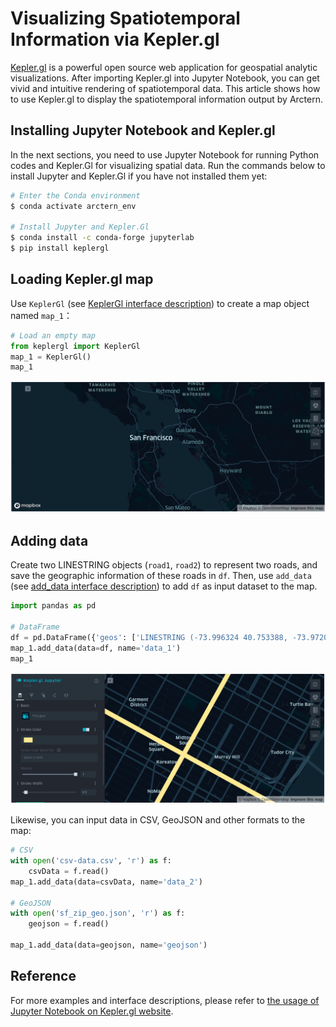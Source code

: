 # Visualizing Spatiotemporal Information via Kepler.gl

[Kepler.gl](https://kepler.gl/) is a powerful open source web application for geospatial analytic visualizations. After importing Kepler.gl into Jupyter Notebook, you can get vivid and intuitive rendering of spatiotemporal data. This article shows how to use Kepler.gl to display the spatiotemporal information output by Arctern.

## Installing Jupyter Notebook and Kepler.gl

In the next sections, you need to use Jupyter Notebook for running Python codes and Kepler.Gl for visualizing spatial data. Run the commands below to install Jupyter and Kepler.Gl if you have not installed them yet:

```bash
# Enter the Conda environment
$ conda activate arctern_env

# Install Jupyter and Kepler.Gl
$ conda install -c conda-forge jupyterlab
$ pip install keplergl
```

## Loading Kepler.gl map

Use `KeplerGl` (see  [KeplerGl interface description](https://docs.kepler.gl/docs/keplergl-jupyter#1-load-keplergl-map)) to create a map object named `map_1`：

```python
# Load an empty map
from keplergl import KeplerGl
map_1 = KeplerGl()
map_1
```

![load_map](./img/load_map.png)

## Adding data

Create two LINESTRING objects (`road1`, `road2`) to represent two roads, and save the geographic information of these roads in `df`. Then, use `add_data` (see [add_data interface description](https://docs.kepler.gl/docs/keplergl-jupyter#add_data)) to add  `df` as input dataset to the map.

```python
import pandas as pd

# DataFrame
df = pd.DataFrame({'geos': ['LINESTRING (-73.996324 40.753388, -73.972088 40.743215)', 'LINESTRING (-73.989555 40.741531, -73.973952 40.762962)']})
map_1.add_data(data=df, name='data_1')
map_1
```

![add_data](./img/add_data.png)

Likewise, you can input data in CSV, GeoJSON and other formats to the map:

```python
# CSV
with open('csv-data.csv', 'r') as f:
    csvData = f.read()
map_1.add_data(data=csvData, name='data_2')

# GeoJSON
with open('sf_zip_geo.json', 'r') as f:
    geojson = f.read()

map_1.add_data(data=geojson, name='geojson')
```

## Reference

For more examples and interface descriptions, please refer to [the usage of Jupyter Notebook on Kepler.gl website](https://docs.kepler.gl/docs/keplergl-jupyter).